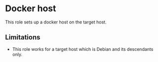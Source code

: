 # Docker host

This role sets up a docker host on the target host.

## Limitations

* This role works for a target host which is Debian and its descendants only.
